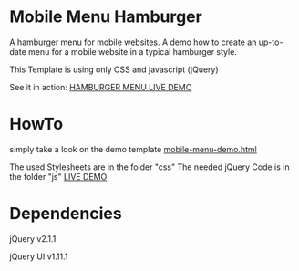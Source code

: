 Mobile Menu Hamburger
===

A hamburger menu for mobile websites. A demo how to create
an up-to-date menu for a mobile website in a typical hamburger style.

This Template is using only CSS and javascript (jQuery)

See it in action:
<a target="_blank" href="http://ymc-thzi.github.io/mobile-menu-hamburger/mobile-menu-demo.html">HAMBURGER MENU LIVE DEMO</a>

HowTo
===
simply take a look on the demo template
<a href="https://github.com/ymc-thzi/mobile-menu-hamburger/blob/master/mobile-menu-demo.html">mobile-menu-demo.html</a>

The used Stylesheets are in the folder "css"
The needed jQuery Code is in the folder "js"
<a target="_blank" href="http://ymc-thzi.github.io/mobile-menu-hamburger/mobile-menu-demo.html">LIVE DEMO</a>


Dependencies
===
jQuery 
v2.1.1

jQuery UI 
v1.11.1
